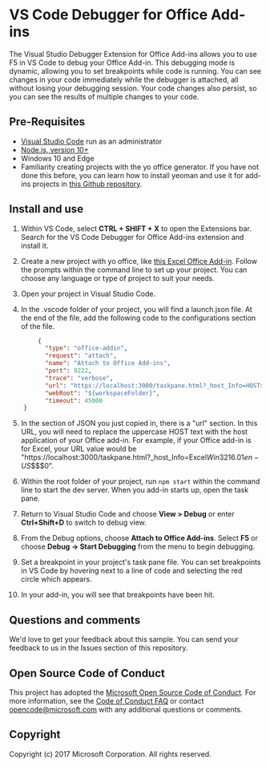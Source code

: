 # VS Code Debugger for Office Add-ins

The Visual Studio Debugger Extension for Office Add-ins allows you to use F5 in VS Code to debug your Office Add-in. This debugging mode is dynamic, allowing you to set breakpoints while code is running. You can see changes in your code immediately while the debugger is attached, all without losing your debugging session. Your code changes also persist, so you can see the results of multiple changes to your code.

## Pre-Requisites

- [Visual Studio Code](https://code.visualstudio.com/) run as an administrator
- [Node.js, version 10+](https://nodejs.org/)
- Windows 10 and Edge
- Familiarity creating projects with the yo office generator. If you have not done this before, you can learn how to install yeoman and use it for add-ins projects in [this Github repository](https://github.com/OfficeDev/generator-office).

## Install and use

1. Within VS Code, select **CTRL + SHIFT + X** to open the Extensions bar. Search for the VS Code Debugger for Office Add-ins extension and install it.

2. Create a new project with yo office, like [this Excel Office Add-in](https://docs.microsoft.com/office/dev/add-ins/quickstarts/excel-quickstart-jquery?tabs=yeomangenerator). Follow the prompts within the command line to set up your project. You can choose any language or type of project to suit your needs.

3. Open your project in Visual Studio Code.

4. In the .vscode folder of your project, you will find a launch.json file. At the end of the file, add the following code to the configurations section of the file.

```json
	    {
	      "type": "office-addin",
	      "request": "attach",
	      "name": "Attach to Office Add-ins",
	      "port": 9222,
	      "trace": "verbose",
	      "url": "https://localhost:3000/taskpane.html?_host_Info=HOST$Win32$16.01$en-US$$$$0",
	      "webRoot": "${workspaceFolder}",
	      "timeout": 45000     
    }
```

5. In the section of JSON you just copied in, there is a "url" section. In this URL, you will need to replace the uppercase HOST text with the host application of your Office add-in. For example, if your Office add-in is for Excel, your URL value would be "https://localhost:3000/taskpane.html?_host_Info=Excel$Win32$16.01$en-US$$$$0".

6. Within the root folder of your project, run `npm start` within the command line to start the dev server. When you add-in starts up, open the task pane.

7. Return to Visual Studio Code and choose **View > Debug** or enter **Ctrl+Shift+D** to switch to debug view.

8. From the Debug options, choose **Attach to Office Add-ins**. Select **F5** or choose **Debug -> Start Debugging** from the menu to begin debugging.

9. Set a breakpoint in your project's task pane file. You can set breakpoints in VS Code by hovering next to a line of code and selecting the red circle which appears.

10. In your add-in, you will see that breakpoints have been hit.

## Questions and comments
We'd love to get your feedback about this sample. You can send your feedback to us in the Issues section of this repository.

## Open Source Code of Conduct
This project has adopted the [Microsoft Open Source Code of Conduct](https://opensource.microsoft.com/codeofconduct/). For more information, see the [Code of Conduct FAQ](https://opensource.microsoft.com/codeofconduct/faq/) or contact [opencode@microsoft.com](mailto:opencode@microsoft.com) with any additional questions or comments.

## Copyright

Copyright (c) 2017 Microsoft Corporation. All rights reserved.